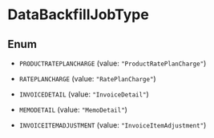 

# DataBackfillJobType

## Enum


* `PRODUCTRATEPLANCHARGE` (value: `"ProductRatePlanCharge"`)

* `RATEPLANCHARGE` (value: `"RatePlanCharge"`)

* `INVOICEDETAIL` (value: `"InvoiceDetail"`)

* `MEMODETAIL` (value: `"MemoDetail"`)

* `INVOICEITEMADJUSTMENT` (value: `"InvoiceItemAdjustment"`)



